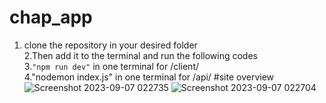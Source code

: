 # chap_app<br/>
1. clone the repository in your desired folder<br/>
2.Then add it to the terminal and run the following codes<br/>
3.```"npm run dev"``` in one terminal for /client/<br/>
4."nodemon index.js" in one terminal for /api/
#site overview
![Screenshot 2023-09-07 022735](https://github.com/Royal-Dragon/chap_app/assets/110195480/2669b172-e12a-4546-abb5-771b87e406f8)
![Screenshot 2023-09-07 022704](https://github.com/Royal-Dragon/chap_app/assets/110195480/5013aa6a-e244-4751-958c-e92decfcf5dd)

